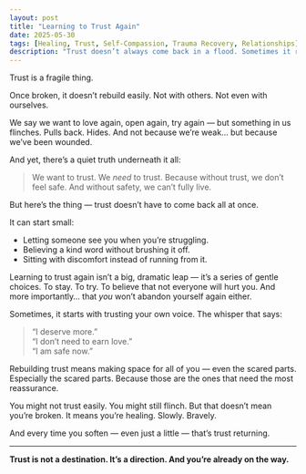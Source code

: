 ```yaml
---
layout: post
title: "Learning to Trust Again"
date: 2025-05-30
tags: [Healing, Trust, Self-Compassion, Trauma Recovery, Relationships]
description: "Trust doesn’t always come back in a flood. Sometimes it returns in whispers — small moments where we let ourselves be seen again."
---
```


Trust is a fragile thing.

Once broken, it doesn’t rebuild easily. Not with others. Not even with ourselves.

We say we want to love again, open again, try again — but something in us flinches. Pulls back. Hides. And not because we’re weak… but because we’ve been wounded.

And yet, there’s a quiet truth underneath it all:

> We want to trust. We *need* to trust. Because without trust, we don’t feel safe. And without safety, we can’t fully live.

But here’s the thing — trust doesn’t have to come back all at once.

It can start small:
- Letting someone see you when you’re struggling.
- Believing a kind word without brushing it off.
- Sitting with discomfort instead of running from it.

Learning to trust again isn’t a big, dramatic leap — it’s a series of gentle choices. To stay. To try. To believe that not everyone will hurt you. And more importantly… that *you* won’t abandon yourself again either.

Sometimes, it starts with trusting your own voice. The whisper that says:

> “I deserve more.”  
> “I don’t need to earn love.”  
> “I am safe now.”

Rebuilding trust means making space for all of you — even the scared parts. Especially the scared parts. Because those are the ones that need the most reassurance.

You might not trust easily. You might still flinch. But that doesn’t mean you’re broken. It means you’re healing. Slowly. Bravely.

And every time you soften — even just a little — that’s trust returning.

---

**Trust is not a destination. It’s a direction. And you’re already on the way.**
